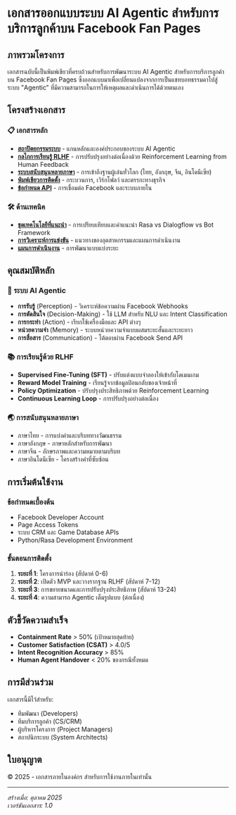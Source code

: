 # เอกสารออกแบบระบบ AI Agentic สำหรับการบริการลูกค้าบน Facebook Fan Pages

## ภาพรวมโครงการ

เอกสารฉบับนี้เป็นพิมพ์เขียวที่ครบถ้วนสำหรับการพัฒนาระบบ AI Agentic สำหรับการบริการลูกค้าบน Facebook Fan Pages ซึ่งออกแบบมาเพื่อเปลี่ยนแปลงจากการเป็นแชทบอทธรรมดาไปสู่ระบบ "Agentic" ที่มีความสามารถในการให้เหตุผลและดำเนินการได้ด้วยตนเอง

## โครงสร้างเอกสาร

### 📋 เอกสารหลัก

- **[สถาปัตยกรรมระบบ](docs/architecture/core-architecture.md)** - แกนหลักและองค์ประกอบของระบบ AI Agentic
- **[กลไกการเรียนรู้ RLHF](docs/rlhf/learning-mechanisms.md)** - การปรับปรุงอย่างต่อเนื่องด้วย Reinforcement Learning from Human Feedback
- **[ระบบสนับสนุนหลายภาษา](docs/multilingual/language-capabilities.md)** - การเข้าถึงฐานผู้เล่นทั่วโลก (ไทย, อังกฤษ, จีน, อินโดนีเซีย)
- **[พิมพ์เขียวการติดตั้ง](docs/implementation/system-blueprint.md)** - กระบวนการ, เวิร์กโฟลว์ และตรรกะทางธุรกิจ
- **[ข้อกำหนด API](docs/api/platform-integration.md)** - การเชื่อมต่อ Facebook และระบบภายใน

### 🛠️ ด้านเทคนิค

- **[ชุดเทคโนโลยีที่แนะนำ](docs/implementation/technology-stack.md)** - การเปรียบเทียบและคำแนะนำ Rasa vs Dialogflow vs Bot Framework
- **[การวิเคราะห์การแข่งขัน](docs/competitive-analysis/industry-analysis.md)** - แนวทางของอุตสาหกรรมและแผนการดำเนินงาน
- **[แผนการดำเนินงาน](docs/implementation/roadmap.md)** - การพัฒนาแบบแบ่งระยะ

## คุณสมบัติหลัก

### 🤖 ระบบ AI Agentic

- **การรับรู้** (Perception) - วิเคราะห์ข้อความผ่าน Facebook Webhooks
- **การตัดสินใจ** (Decision-Making) - ใช้ LLM สำหรับ NLU และ Intent Classification
- **การกระทำ** (Action) - เรียกใช้เครื่องมือและ API ต่างๆ
- **หน่วยความจำ** (Memory) - ระบบหน่วยความจำแบบผสมระยะสั้นและระยะยาว
- **การสื่อสาร** (Communication) - โต้ตอบผ่าน Facebook Send API

### 📚 การเรียนรู้ด้วย RLHF

- **Supervised Fine-Tuning (SFT)** - ปรับแต่งแบบจำลองให้เข้ากับโดเมนเกม
- **Reward Model Training** - เรียนรู้จากข้อมูลป้อนกลับของเจ้าหน้าที่
- **Policy Optimization** - ปรับปรุงประสิทธิภาพด้วย Reinforcement Learning
- **Continuous Learning Loop** - การปรับปรุงอย่างต่อเนื่อง

### 🌏 การสนับสนุนหลายภาษา

- ภาษาไทย - การแบ่งคำและบริบททางวัฒนธรรม
- ภาษาอังกฤษ - ภาษาหลักสำหรับการพัฒนา
- ภาษาจีน - อักษรภาพและความหมายตามบริบท
- ภาษาอินโดนีเซีย - โครงสร้างคำที่ซับซ้อน

## การเริ่มต้นใช้งาน

### ข้อกำหนดเบื้องต้น

- Facebook Developer Account
- Page Access Tokens
- ระบบ CRM และ Game Database APIs
- Python/Rasa Development Environment

### ขั้นตอนการติดตั้ง

1. **ระยะที่ 1**: โครงการนำร่อง (สัปดาห์ 0-6)
2. **ระยะที่ 2**: เปิดตัว MVP และวางรากฐาน RLHF (สัปดาห์ 7-12)
3. **ระยะที่ 3**: การขยายขนาดและการปรับปรุงประสิทธิภาพ (สัปดาห์ 13-24)
4. **ระยะที่ 4**: ความสามารถ Agentic เต็มรูปแบบ (ต่อเนื่อง)

## ตัวชี้วัดความสำเร็จ

- **Containment Rate** > 50% (เป้าหมายสุดท้าย)
- **Customer Satisfaction (CSAT)** > 4.0/5
- **Intent Recognition Accuracy** > 85%
- **Human Agent Handover** < 20% ของกรณีทั้งหมด

## การมีส่วนร่วม

เอกสารนี้มีไว้สำหรับ:

- ทีมพัฒนา (Developers)
- ทีมบริการลูกค้า (CS/CRM)
- ผู้บริหารโครงการ (Project Managers)
- สถาปนิกระบบ (System Architects)

## ใบอนุญาต

© 2025 - เอกสารภายในองค์กร สำหรับการใช้งานภายในเท่านั้น

---

*สร้างเมื่อ: ตุลาคม 2025*  
*เวอร์ชันเอกสาร: 1.0*
